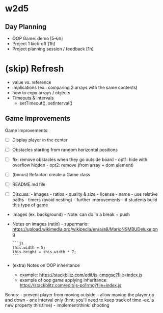 

# w2d5



## Day Planning
- OOP Game: demo  [5-6h]
- Project 1 kick-off [1h]
- Project planning session / feedback [1h]

 <!-- IMPORTANT: mark lab "DOM | Race Car Game" as bonus -->


# (skip) Refresh
  - value vs. reference
  - implications (ex.: comparing 2 arrays with the same contents)
  - how to copy arrays / objects
  - Timeouts & intervals
    - setTimeout(), setInterval()




## Game Improvements

Game Improvements:

  - [ ] Display player in the center
  - [ ] Obstacles starting from random horizontal positions
  - [ ] fix: remove obstacles when they go outside board
        - opt1: hide with overflow hidden
        - opt2: remove (from array + dom element) 

  - [ ] (bonus) Refactor: create a Game class
      <!-- 
      
      - alternative 1: record video (self-guided bonus)
      - alternative 2: give the final code + ask them to read & understand the code
      
      -->

  - [ ] README.md file

  - [ ] Discuss:
        - images
          - ratios
          - quality & size
          - license
          - name
        - use relative paths
        - timers (avoid nesting)
        - further improvements
        - if students build this type of game


  - Images (ex. background)
        - Note: can do in a break + push
  - Notes on images (ratio)
        - supermario: https://upload.wikimedia.org/wikipedia/en/a/a9/MarioNSMBUDeluxe.png

        ```js
        this.width = 5;
        this.height = this.width * 7;
        ```
  - (extra) Notes on OOP inheritance
       - example: https://stackblitz.com/edit/js-empgse?file=index.js
       - example of oop game applying inheritance: https://stackblitz.com/edit/js-po1rmg?file=index.js


Bonus:
    - prevent player from moving outside
    - allow moving the player up and down
    - one interval only (hint: you'll need to keep track of time -ex. a new property this.time)
    - implement/think: shooting

